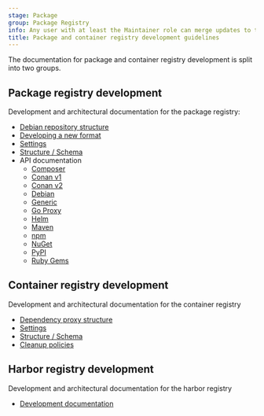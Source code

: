 ```yaml
---
stage: Package
group: Package Registry
info: Any user with at least the Maintainer role can merge updates to this content. For details, see https://docs.gitlab.com/ee/development/development_processes.html#development-guidelines-review.
title: Package and container registry development guidelines
---
```


The documentation for package and container registry development is split into two groups.

## Package registry development

Development and architectural documentation for the package registry:

- [Debian repository structure](debian_repository.md)
- [Developing a new format](new_format_development.md)
- [Settings](settings.md)
- [Structure / Schema](structure.md)
- API documentation
  - [Composer](../../api/packages/composer.md)
  - [Conan v1](../../api/packages/conan_v1.md)
  - [Conan v2](../../api/packages/conan_v2.md)
  - [Debian](../../api/packages/debian.md)
  - [Generic](../../user/packages/generic_packages/_index.md)
  - [Go Proxy](../../api/packages/go_proxy.md)
  - [Helm](../../api/packages/helm.md)
  - [Maven](../../api/packages/maven.md)
  - [npm](../../api/packages/npm.md)
  - [NuGet](../../api/packages/nuget.md)
  - [PyPI](../../api/packages/pypi.md)
  - [Ruby Gems](../../api/packages/rubygems.md)

## Container registry development

Development and architectural documentation for the container registry

- [Dependency proxy structure](dependency_proxy.md)
- [Settings](settings.md)
- [Structure / Schema](structure.md)
- [Cleanup policies](cleanup_policies.md)

## Harbor registry development

Development and architectural documentation for the harbor registry

- [Development documentation](harbor_registry_development.md)
